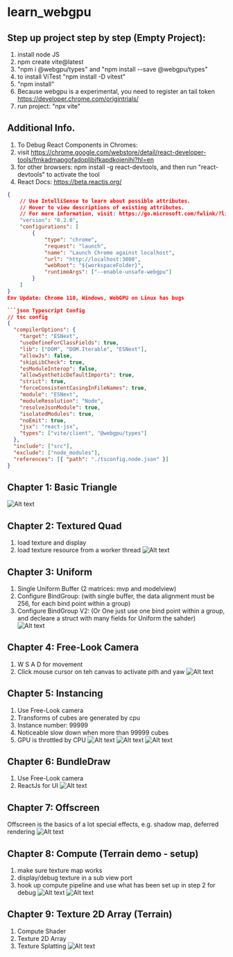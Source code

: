 # learn_webgpu
## Step up project step by step (Empty Project):
1. install node JS
2. npm create vite@latest
3. "npm i @webgpu/types" and "npm install --save @webgpu/types"
4. to install ViTest "npm install -D vitest"
5. "npm install"
4. Because webgpu is a experimental, you need to register an tail token https://developer.chrome.com/origintrials/
5. run project: "npx vite"

## Additional Info.
1. To Debug React Components in Chromes: 
  1. visit https://chrome.google.com/webstore/detail/react-developer-tools/fmkadmapgofadopljbjfkapdkoienihi?hl=en
  2. for other browsers: npm install -g react-devtools, and then run "react-devtools" to activate the tool
2. React Docs: https://beta.reactjs.org/

```json VSCode launch Script
{
    // Use IntelliSense to learn about possible attributes.
    // Hover to view descriptions of existing attributes.
    // For more information, visit: https://go.microsoft.com/fwlink/?linkid=830387
    "version": "0.2.0",
    "configurations": [
        {
            "type": "chrome",
            "request": "launch",
            "name": "Launch Chrome against localhost",
            "url": "http://localhost:3000",
            "webRoot": "${workspaceFolder}",
            "runtimeArgs": ["--enable-unsafe-webgpu"]
        }
    ]
}
Env Update: Chrome 110, Windows, WebGPU on Linux has bugs

```json Typescript Config
// tsc config 
{
  "compilerOptions": {
    "target": "ESNext",
    "useDefineForClassFields": true,
    "lib": ["DOM", "DOM.Iterable", "ESNext"],
    "allowJs": false,
    "skipLibCheck": true,
    "esModuleInterop": false,
    "allowSyntheticDefaultImports": true,
    "strict": true,
    "forceConsistentCasingInFileNames": true,
    "module": "ESNext",
    "moduleResolution": "Node",
    "resolveJsonModule": true,
    "isolatedModules": true,
    "noEmit": true,
    "jsx": "react-jsx",
    "types": ["vite/client", "@webgpu/types"]
  },
  "include": ["src"],
  "exclude": ["node_modules"],
  "references": [{ "path": "./tsconfig.node.json" }]
}

```

## Chapter 1: Basic Triangle
![Alt text](https://github.com/bigdimboom/learn_webgpu/blob/main/images/basic_triangle.JPG "Chapter 1")

## Chapter 2: Textured Quad
1. load texture and display
2. load texture resource from a worker thread
![Alt text](https://github.com/bigdimboom/learn_webgpu/blob/main/images/textured_quad.jpg "Chapter 2")

## Chapter 3: Uniform
1. Single Uniform Buffer (2 matrices: mvp and modelview)
2. Configure BindGroup: (with single buffer, the data alignment must be 256, for each bind point within a group) 
3. Configure BindGroup V2: (Or One just use one bind point within a group, and decleare a struct with many fields for Uniform the sahder)  
![Alt text](https://github.com/bigdimboom/learn_webgpu/blob/main/images/spin_cube.gif "Chapter 3")

## Chapter 4: Free-Look Camera
1. W S A D for movement
2. Click mouse cursor on teh canvas to activate pith and yaw
![Alt text](https://github.com/bigdimboom/learn_webgpu/blob/main/images/freelookcam.gif "Chapter 4")


## Chapter 5: Instancing
1. Use Free-Look camera
2. Transforms of cubes are generated by cpu
3. Instance number: 99999
4. Noticeable slow down when more than 99999 cubes
5. GPU is throttled by CPU
![Alt text](https://github.com/bigdimboom/learn_webgpu/blob/main/images/instancing.gif "Chapter 5")
![Alt text](https://github.com/bigdimboom/learn_webgpu/blob/main/images/instancing_bench.jpg "Chapter 5")
![Alt text](https://github.com/bigdimboom/learn_webgpu/blob/main/images/instancing_bench2.jpg "Chapter 5")

## Chapter 6: BundleDraw
1. Use Free-Look camera
2. ReactJs for UI
![Alt text](https://github.com/bigdimboom/learn_webgpu/blob/main/images/bundle_draw.gif "Chapter 6")

## Chapter 7: Offscreen
Offscreen is the basics of a lot special effects, e.g. shadow map, deferred rendering
![Alt text](https://github.com/bigdimboom/learn_webgpu/blob/main/images/offscreen.gif "Chapter 7")

## Chapter 8: Compute (Terrain demo - setup)
1. make sure texture map works
2. display/debug texture in a sub view port
3. hook up compute pipeline and use what has been set up in step 2 for debug
![Alt text](https://github.com/bigdimboom/learn_webgpu/blob/main/images/compute1.jpg "Chapter 8")
![Alt text](https://github.com/bigdimboom/learn_webgpu/blob/main/images/compute2.jpg "Chapter 8")

## Chapter 9: Texture 2D Array (Terrain)
1. Compute Shader
2. Texture 2D Array
3. Texture Splatting
![Alt text](https://github.com/bigdimboom/learn_webgpu/blob/main/images/terrain.jpg "Chapter 9")
